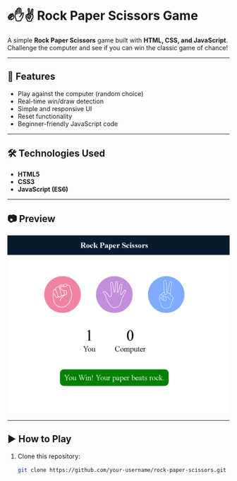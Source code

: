 # ✊✋✌️ Rock Paper Scissors Game

A simple **Rock Paper Scissors** game built with **HTML, CSS, and JavaScript**.  
Challenge the computer and see if you can win the classic game of chance!

---

## 🚀 Features
- Play against the computer (random choice)
- Real-time win/draw detection
- Simple and responsive UI
- Reset functionality
- Beginner-friendly JavaScript code

---

## 🛠️ Technologies Used
- **HTML5**
- **CSS3**
- **JavaScript (ES6)**

---

## 📷 Preview
![Pock Paper Scissors Screenshot](images/screenshot.png)

---

## ▶️ How to Play
1. Clone this repository:
   ```bash
   git clone https://github.com/your-username/rock-paper-scissors.git
